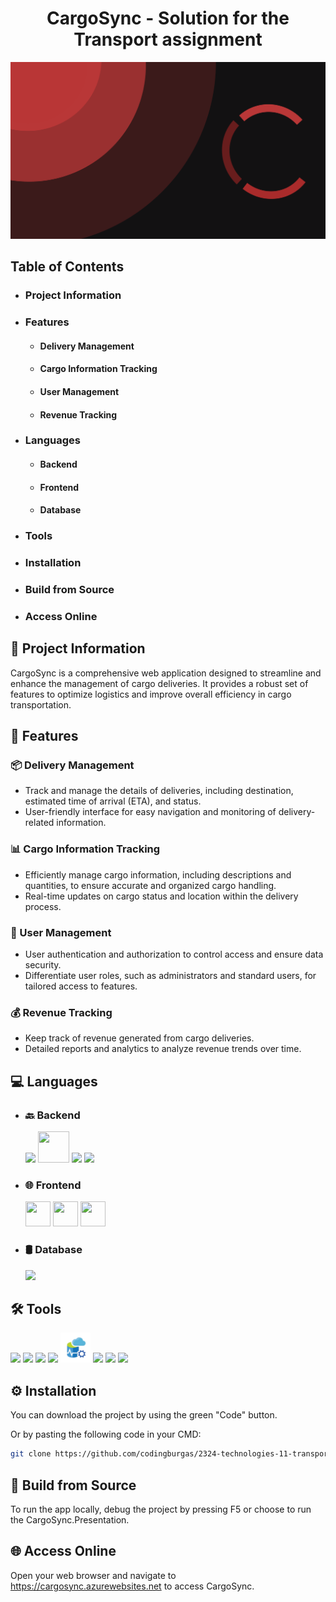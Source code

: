 <h1 style="text-align: center;">CargoSync - Solution for the Transport assignment</h1>

![CargoSync Banner](./CargoSync/CargoSync.Presentation/wwwroot/assets/banner.svg)

## Table of Contents
- ### Project Information
- ###  Features
  - #### Delivery Management
  - #### Cargo Information Tracking
  - #### User Management
  - #### Revenue Tracking
- ### Languages
  - #### Backend
  - #### Frontend
  - #### Database
- ### Tools
- ### Installation
- ### Build from Source
- ### Access Online

## 🚀 Project Information

CargoSync is a comprehensive web application designed to streamline and enhance the management of cargo deliveries. It provides a robust set of features to optimize logistics and improve overall efficiency in cargo transportation.

## 🌟 Features

### 📦 Delivery Management

  - Track and manage the details of deliveries, including destination, estimated time of arrival (ETA), and status.
  - User-friendly interface for easy navigation and monitoring of delivery-related information.

### 📊 Cargo Information Tracking

  - Efficiently manage cargo information, including descriptions and quantities, to ensure accurate and organized cargo handling.
  - Real-time updates on cargo status and location within the delivery process.

### 👤 User Management

  - User authentication and authorization to control access and ensure data security.
  - Differentiate user roles, such as administrators and standard users, for tailored access to features.

### 💰 Revenue Tracking

  - Keep track of revenue generated from cargo deliveries.
  - Detailed reports and analytics to analyze revenue trends over time.

## 💻 Languages

- ### 🔙 Backend
  <p align="left"> 
      <a><img width="45" src="https://upload.wikimedia.org/wikipedia/commons/thumb/b/bd/Logo_C_sharp.svg/384px-Logo_C_sharp.svg.png?20221121173824"/></a>
      <a><img src="https://upload.wikimedia.org/wikipedia/commons/thumb/e/ee/.NET_Core_Logo.svg/768px-.NET_Core_Logo.svg.png?20210328084203" width="50" height="50"/> </a>
      <a><img src="https://github.com/campusMVP/dotnetCoreLogoPack/raw/master/ASP.NET%20Core%20MVC/Bitmap%20RGB/Bitmap-MEDIUM_ASP.NET-Core-MVC-Logo_2colors_Square_Boxed_RGB.png" height="50"/> </a>
      <a><img src="https://github.com/campusMVP/dotnetCoreLogoPack/raw/master/Entity%20Framework%20Core/Bitmap%20RGB/Bitmap-MEDIUM_Entity-Framework-Core-Logo_2colors_Square_Boxed_RGB.png" height="50"/> </a>
  </p>
- ### 🌐 Frontend
  <p align="left"> 
      <a><img width="40" height="40" src="https://upload.wikimedia.org/wikipedia/commons/thumb/3/38/HTML5_Badge.svg/768px-HTML5_Badge.svg.png?20110131171049"/></a>
      <a><img src="https://upload.wikimedia.org/wikipedia/commons/thumb/6/62/CSS3_logo.svg/768px-CSS3_logo.svg.png?20210705212817" width="40" height="40"/> </a>
       <a><img src="https://upload.wikimedia.org/wikipedia/commons/thumb/6/6a/JavaScript-logo.png/900px-JavaScript-logo.png" width="40" height="40"/> </a>
  </p>
- ### 🛢️ Database
  <p align="left"> 
      <a><img width="80" src="https://upload.wikimedia.org/wikipedia/commons/8/87/Sql_data_base_with_logo.png?20210130181641"/></a>
  </p>

## 🛠️ Tools
  <p align="left"> 
    <a><img src="https://img.icons8.com/color/51/null/visual-studio-code-2019.png"/></a>
    <a><img width="45px" src="https://upload.wikimedia.org/wikipedia/commons/thumb/2/2c/Visual_Studio_Icon_2022.svg/290px-Visual_Studio_Icon_2022.svg.png"/></a>
    </a>
    <a><img width="45px" src="https://upload.wikimedia.org/wikipedia/commons/thumb/f/fa/Microsoft_Azure.svg/225px-Microsoft_Azure.svg.png"/></a>
    </a>
    <a><img src="https://img.icons8.com/fluency/48/null/figma.png"/></a>
    <a><img src="./CargoSync/CargoSync.Presentation/wwwroot/assets/azure-data-studio.png"  width=48px/></a>
    <a><img src="https://img.icons8.com/fluency/48/000000/microsoft-powerpoint-2019.png"  width=48px />
    <a><img src="https://img.icons8.com/color/48/000000/git.png" /></a>
    <a><img width="55px" src="https://img.icons8.com/material-outlined/256/github.png"/></a>
  </p>

## ⚙️ Installation

You can download the project by using the green "Code" button.

Or by pasting the following code in your CMD:
```bash
git clone https://github.com/codingburgas/2324-technologies-11-transport-assignment-KKDinev20
```

## 🔨 Build from Source

To run the app locally, debug the project by pressing F5 or choose to run the CargoSync.Presentation.

## 🌐 Access Online

Open your web browser and navigate to https://cargosync.azurewebsites.net to access CargoSync.